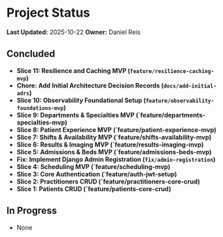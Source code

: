 # Project Status

**Last Updated:** 2025-10-22
**Owner:** Daniel Reis

## Concluded
- **Slice 11: Resilience and Caching MVP (`feature/resilience-caching-mvp`)**
- **Chore: Add Initial Architecture Decision Records (`docs/add-initial-adrs`)**
- **Slice 10: Observability Foundational Setup (`feature/observability-foundations-mvp`)**
- **Slice 9: Departments & Specialties MVP (`feature/departments-specialties-mvp)**
- **Slice 8: Patient Experience MVP (`feature/patient-experience-mvp)**
- **Slice 7: Shifts & Availability MVP (`feature/shifts-availability-mvp)**
- **Slice 6: Results & Imaging MVP (`feature/results-imaging-mvp)**
- **Slice 5: Admissions & Beds MVP (`feature/admissions-beds-mvp)**
- **Fix: Implement Django Admin Registration (`fix/admin-registration`)**
- **Slice 4: Scheduling MVP (`feature/scheduling-mvp)**
- **Slice 3: Core Authentication (`feature/auth-jwt-setup)**
- **Slice 2: Practitioners CRUD (`feature/practitioners-core-crud)**
- **Slice 1: Patients CRUD (`feature/patients-core-crud)**

## In Progress
- None
